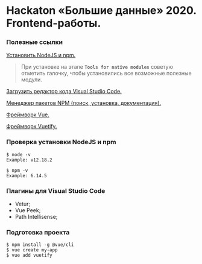 # Hackaton «Большие данные» 2020. Frontend-работы.

### Полезные ссылки

[Установить NodeJS и npm.](https://nodejs.org/en/) 
> При установке на этапе **`Tools for native modules`** советую отметить галочку, чтобы установились все возможные полезные модули.

[Загрузить редактор кода Visual Studio Code.](https://code.visualstudio.com/)

[Менеджер пакетов NPM (поиск, установка, документация).](https://www.npmjs.com/)

[Фреймворк Vue.](https://ru.vuejs.org/index.html)

[Фреймворк Vuetify.](https://vuetifyjs.com/)


### Проверка установки NodeJS и npm
```
$ node -v
Example: v12.18.2

$ npm -v
Example: 6.14.5
```

### Плагины для Visual Studio Code
- Vetur;
- Vue Peek;
- Path Intellisense;


### Подготовка проекта
```
$ npm install -g @vue/cli
$ vue create my-app
$ vue add vuetify
```
